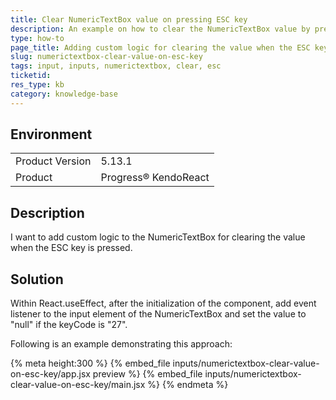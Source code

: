 ```yaml
---
title: Clear NumericTextBox value on pressing ESC key
description: An example on how to clear the NumericTextBox value by pressing the ESC key
type: how-to
page_title: Adding custom logic for clearing the value when the ESC key is pressed - KendoReact NumericTextBox
slug: numerictextbox-clear-value-on-esc-key
tags: input, inputs, numerictextbox, clear, esc
ticketid: 
res_type: kb
category: knowledge-base
---
```


## Environment
<table>
    <tbody>
	    <tr>
	    	<td>Product Version</td>
	    	<td>5.13.1</td>
	    </tr>
	    <tr>
	    	<td>Product</td>
	    	<td>Progress® KendoReact</td>
	    </tr>
    </tbody>
</table>


## Description
I want to add custom logic to the NumericTextBox for clearing the value when the ESC key is pressed.

## Solution
Within React.useEffect, after the initialization of the component, add event listener to the input element of the NumericTextBox and set the value to "null" if the keyCode is "27". 

Following is an example demonstrating this approach: 

{% meta height:300 %}
{% embed_file inputs/numerictextbox-clear-value-on-esc-key/app.jsx preview %} 
{% embed_file inputs/numerictextbox-clear-value-on-esc-key/main.jsx %} 
{% endmeta %}
